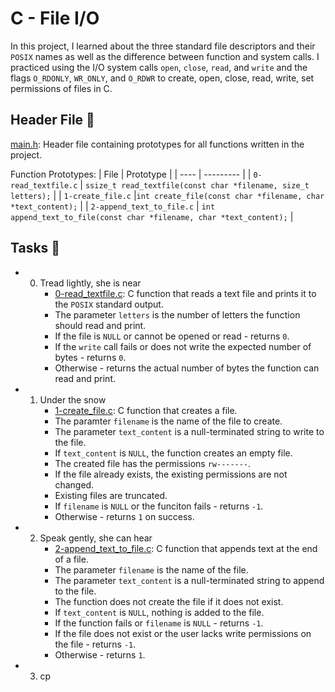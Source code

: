 # C - File I/O
In this project, I learned about the three standard file descriptors and their `POSIX` names as well as the difference between function and system calls. I practiced using the I/O system calls `open`, `close`, `read`, and `write` and the flags `O_RDONLY`, `WR_ONLY`, and `O_RDWR` to create, open, close, read, write, set permissions of files in C.

## Header File 📁
[main.h](https://github.com/richard-1257/alx-low_level_programming/blob/master/0x15-file_io/main.h): Header file containing prototypes for all functions written in the project.

Function Prototypes:
| File | Prototype |
| ---- | --------- |
| `0-read_textfile.c` | `ssize_t read_textfile(const char *filename, size_t letters);` |
| `1-create_file.c` |`int create_file(const char *filename, char *text_content);` |
| `2-append_text_to_file.c` | `int append_text_to_file(const char *filename, char *text_content);` |

## Tasks 📃
- 0. Tread lightly, she is near
     - [0-read_textfile.c](https://github.com/richard-1257/alx-low_level_programming/blob/master/0x15-file_io/0-read_textfile.c):  C function that reads a text file and prints it to the `POSIX` standard output.
     - The parameter `letters` is the number of letters the function should read and print.
     - If the file is `NULL` or cannot be opened or read - returns `0`.
     - If the `write` call fails or does not write the expected number of bytes - returns `0`.
     - Otherwise - returns the actual number of bytes the function can read and print.
     
- 1. Under the snow
     - [1-create_file.c](https://github.com/richard-1257/alx-low_level_programming/blob/master/0x15-file_io/1-create_file.c): C function that creates a file.
     - The paramter `filename` is the name of the file to create.
     - The parameter `text_content` is a null-terminated string to write to the file.
     - If `text_content` is `NULL`, the function creates an empty file.
     - The created file has the permissions `rw-------`.
     - If the file already exists, the existing permissions are not changed.
     - Existing files are truncated.
     - If `filename` is `NULL` or the funciton fails - returns `-1`.
     - Otherwise - returns `1` on success.
     
- 2. Speak gently, she can hear
     - [2-append_text_to_file.c](https://github.com/richard-1257/alx-low_level_programming/blob/master/0x15-file_io/2-append_text_to_file.c): C function that appends text at the end of a file.
     - The parameter `filename` is the name of the file.
     - The parameter `text_content` is a null-terminated string to append to the file.
     - The function does not create the file if it does not exist.
     - If `text_content` is `NULL`, nothing is added to the file.
     - If the function fails or `filename` is `NULL` - returns `-1`.
     - If the file does not exist or the user lacks write permissions on the file - returns `-1`.
     - Otherwise - returns `1`.

- 3. cp
